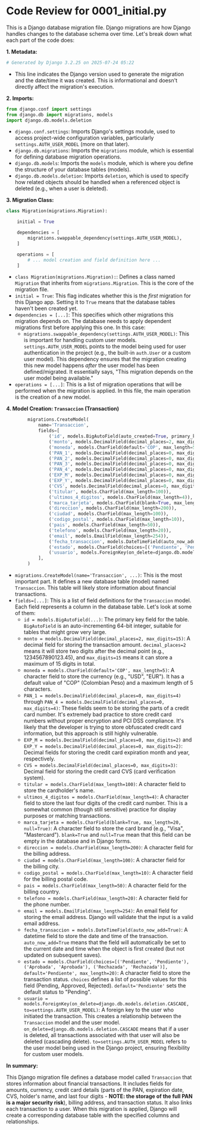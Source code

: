 # Code Review for 0001_initial.py

This is a Django database migration file.  Django migrations are how Django handles changes to the database schema over time.  Let's break down what each part of the code does:

**1. Metadata:**

```python
# Generated by Django 3.2.25 on 2025-07-24 05:22
```

*   This line indicates the Django version used to generate the migration and the date/time it was created.  This is informational and doesn't directly affect the migration's execution.

**2. Imports:**

```python
from django.conf import settings
from django.db import migrations, models
import django.db.models.deletion
```

*   `django.conf.settings`: Imports Django's settings module, used to access project-wide configuration variables, particularly `settings.AUTH_USER_MODEL` (more on that later).
*   `django.db.migrations`: Imports the `migrations` module, which is essential for defining database migration operations.
*   `django.db.models`: Imports the `models` module, which is where you define the structure of your database tables (models).
*   `django.db.models.deletion`: Imports `deletion`, which is used to specify how related objects should be handled when a referenced object is deleted (e.g., when a user is deleted).

**3. Migration Class:**

```python
class Migration(migrations.Migration):

    initial = True

    dependencies = [
        migrations.swappable_dependency(settings.AUTH_USER_MODEL),
    ]

    operations = [
        # ... model creation and field definition here ...
    ]
```

*   `class Migration(migrations.Migration):`: Defines a class named `Migration` that inherits from `migrations.Migration`.  This is the core of the migration file.
*   `initial = True`:  This flag indicates whether this is the *first* migration for this Django app.  Setting it to `True` means that the database tables haven't been created yet.
*   `dependencies = [...]`: This specifies which other migrations this migration depends on. The database needs to apply dependent migrations first before applying this one.  In this case:
    *   `migrations.swappable_dependency(settings.AUTH_USER_MODEL)`: This is important for handling custom user models.  `settings.AUTH_USER_MODEL` points to the model being used for user authentication in the project (e.g., the built-in `auth.User` or a custom user model).  This dependency ensures that the migration creating this new model happens *after* the user model has been defined/migrated.  It essentially says, "This migration depends on the user model being available."
*   `operations = [...]`: This is a list of migration operations that will be performed when the migration is applied.  In this file, the main operation is the creation of a new model.

**4. Model Creation:  `Transaccion` (Transaction)**

```python
        migrations.CreateModel(
            name='Transaccion',
            fields=[
                ('id', models.BigAutoField(auto_created=True, primary_key=True, serialize=False, verbose_name='ID')),
                ('monto', models.DecimalField(decimal_places=2, max_digits=15)),
                ('moneda', models.CharField(default='COP', max_length=5)),
                ('PAN_1', models.DecimalField(decimal_places=0, max_digits=4)),
                ('PAN_2', models.DecimalField(decimal_places=0, max_digits=4)),
                ('PAN_3', models.DecimalField(decimal_places=0, max_digits=4)),
                ('PAN_4', models.DecimalField(decimal_places=0, max_digits=4)),
                ('EXP_M', models.DecimalField(decimal_places=0, max_digits=2)),
                ('EXP_Y', models.DecimalField(decimal_places=0, max_digits=2)),
                ('CVS', models.DecimalField(decimal_places=0, max_digits=3)),
                ('titular', models.CharField(max_length=100)),
                ('ultimos_4_digitos', models.CharField(max_length=4)),
                ('marca_tarjeta', models.CharField(blank=True, max_length=20, null=True)),
                ('direccion', models.CharField(max_length=200)),
                ('ciudad', models.CharField(max_length=100)),
                ('codigo_postal', models.CharField(max_length=10)),
                ('pais', models.CharField(max_length=50)),
                ('telefono', models.CharField(max_length=20)),
                ('email', models.EmailField(max_length=254)),
                ('fecha_transaccion', models.DateTimeField(auto_now_add=True)),
                ('estado', models.CharField(choices=[('Pendiente', 'Pendiente'), ('Aprobada', 'Aprobada'), ('Rechazada', 'Rechazada')], default='Pendiente', max_length=20)),
                ('usuario', models.ForeignKey(on_delete=django.db.models.deletion.CASCADE, to=settings.AUTH_USER_MODEL)),
            ],
        )
```

*   `migrations.CreateModel(name='Transaccion', ...)`:  This is the most important part.  It defines a new database table (model) named `Transaccion`.  This table will likely store information about financial transactions.
*   `fields=[...]`:  This is a list of field definitions for the `Transaccion` model. Each field represents a column in the database table. Let's look at some of them:
    *   `id = models.BigAutoField(...)`:  The primary key field for the table. `BigAutoField` is an auto-incrementing 64-bit integer, suitable for tables that might grow very large.
    *   `monto = models.DecimalField(decimal_places=2, max_digits=15)`:  A decimal field for storing the transaction amount.  `decimal_places=2` means it will store two digits after the decimal point (e.g., 1234567890123.45), and `max_digits=15` means it can store a maximum of 15 digits in total.
    *   `moneda = models.CharField(default='COP', max_length=5)`: A character field to store the currency (e.g., "USD", "EUR").  It has a default value of "COP" (Colombian Peso) and a maximum length of 5 characters.
    *    `PAN_1 = models.DecimalField(decimal_places=0, max_digits=4)` through `PAN_4 = models.DecimalField(decimal_places=0, max_digits=4)`: These fields seem to be storing the parts of a credit card number. It's extremely bad practice to store credit card numbers without proper encryption and PCI DSS compliance. It's likely that the developer is trying to store obfuscated credit card information, but this approach is still highly vulnerable.
    *   `EXP_M = models.DecimalField(decimal_places=0, max_digits=2)` and `EXP_Y = models.DecimalField(decimal_places=0, max_digits=2)`:  Decimal fields for storing the credit card expiration month and year, respectively.
    *   `CVS = models.DecimalField(decimal_places=0, max_digits=3)`: Decimal field for storing the credit card CVS (card verification system).
    *   `titular = models.CharField(max_length=100)`: A character field to store the cardholder's name.
    *   `ultimos_4_digitos = models.CharField(max_length=4)`: A character field to store the last four digits of the credit card number. This is a somewhat common (though still sensitive) practice for display purposes or matching transactions.
    *   `marca_tarjeta = models.CharField(blank=True, max_length=20, null=True)`:  A character field to store the card brand (e.g., "Visa", "Mastercard").  `blank=True` and `null=True` mean that this field can be empty in the database and in Django forms.
    *   `direccion = models.CharField(max_length=200)`:  A character field for the billing address.
    *   `ciudad = models.CharField(max_length=100)`:  A character field for the billing city.
    *   `codigo_postal = models.CharField(max_length=10)`:  A character field for the billing postal code.
    *   `pais = models.CharField(max_length=50)`: A character field for the billing country.
    *   `telefono = models.CharField(max_length=20)`: A character field for the phone number.
    *   `email = models.EmailField(max_length=254)`:  An email field for storing the email address. Django will validate that the input is a valid email address.
    *   `fecha_transaccion = models.DateTimeField(auto_now_add=True)`: A datetime field to store the date and time of the transaction. `auto_now_add=True` means that the field will automatically be set to the current date and time when the object is first created (but not updated on subsequent saves).
    *   `estado = models.CharField(choices=[('Pendiente', 'Pendiente'), ('Aprobada', 'Aprobada'), ('Rechazada', 'Rechazada')], default='Pendiente', max_length=20)`:  A character field to store the transaction status.  `choices` defines a list of possible values for this field (Pending, Approved, Rejected).  `default='Pendiente'` sets the default status to "Pending".
    *   `usuario = models.ForeignKey(on_delete=django.db.models.deletion.CASCADE, to=settings.AUTH_USER_MODEL)`:  A foreign key to the user who initiated the transaction.  This creates a relationship between the `Transaccion` model and the user model.  `on_delete=django.db.models.deletion.CASCADE` means that if a user is deleted, all transactions associated with that user will also be deleted (cascading delete). `to=settings.AUTH_USER_MODEL` refers to the user model being used in the Django project, ensuring flexibility for custom user models.

**In summary:**

This Django migration file defines a database model called `Transaccion` that stores information about financial transactions.  It includes fields for amounts, currency, credit card details (parts of the PAN, expiration date, CVS,  holder's name, and last four digits - **NOTE: the storage of the full PAN is a major security risk**), billing address, and transaction status. It also links each transaction to a user.  When this migration is applied, Django will create a corresponding database table with the specified columns and relationships.
